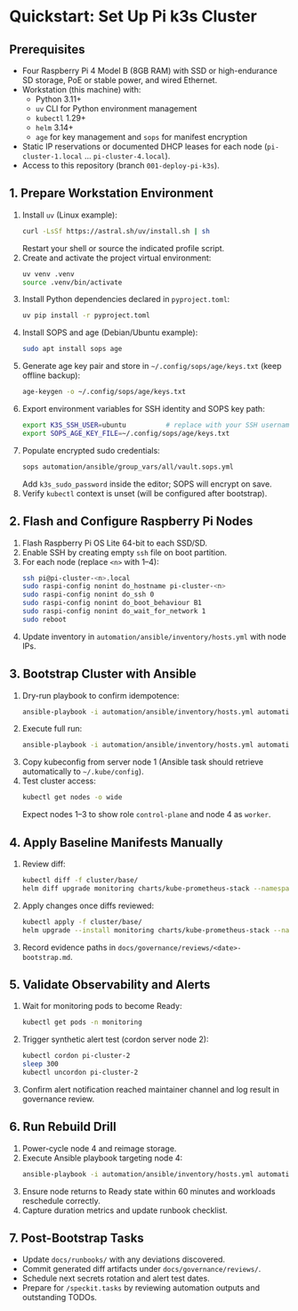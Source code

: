# Quickstart: Set Up Pi k3s Cluster

## Prerequisites
- Four Raspberry Pi 4 Model B (8GB RAM) with SSD or high-endurance SD storage, PoE or stable power, and wired Ethernet.
- Workstation (this machine) with:
  - Python 3.11+
  - `uv` CLI for Python environment management
  - `kubectl` 1.29+
  - `helm` 3.14+
  - `age` for key management and `sops` for manifest encryption
- Static IP reservations or documented DHCP leases for each node (`pi-cluster-1.local` … `pi-cluster-4.local`).
- Access to this repository (branch `001-deploy-pi-k3s`).

## 1. Prepare Workstation Environment
1. Install `uv` (Linux example):
   ```bash
   curl -LsSf https://astral.sh/uv/install.sh | sh
   ```
   Restart your shell or source the indicated profile script.
2. Create and activate the project virtual environment:
   ```bash
   uv venv .venv
   source .venv/bin/activate
   ```
3. Install Python dependencies declared in `pyproject.toml`:
   ```bash
   uv pip install -r pyproject.toml
   ```
4. Install SOPS and age (Debian/Ubuntu example):
   ```bash
   sudo apt install sops age
   ```
5. Generate age key pair and store in `~/.config/sops/age/keys.txt` (keep offline backup):
   ```bash
   age-keygen -o ~/.config/sops/age/keys.txt
   ```
6. Export environment variables for SSH identity and SOPS key path:
   ```bash
   export K3S_SSH_USER=ubuntu          # replace with your SSH username
   export SOPS_AGE_KEY_FILE=~/.config/sops/age/keys.txt
   ```
7. Populate encrypted sudo credentials:
   ```bash
   sops automation/ansible/group_vars/all/vault.sops.yml
   ```
   Add `k3s_sudo_password` inside the editor; SOPS will encrypt on save.
8. Verify `kubectl` context is unset (will be configured after bootstrap).

## 2. Flash and Configure Raspberry Pi Nodes
1. Flash Raspberry Pi OS Lite 64-bit to each SSD/SD.
2. Enable SSH by creating empty `ssh` file on boot partition.
3. For each node (replace `<n>` with 1–4):
   ```bash
   ssh pi@pi-cluster-<n>.local
   sudo raspi-config nonint do_hostname pi-cluster-<n>
   sudo raspi-config nonint do_ssh 0
   sudo raspi-config nonint do_boot_behaviour B1
   sudo raspi-config nonint do_wait_for_network 1
   sudo reboot
   ```
4. Update inventory in `automation/ansible/inventory/hosts.yml` with node IPs.

## 3. Bootstrap Cluster with Ansible
1. Dry-run playbook to confirm idempotence:
   ```bash
   ansible-playbook -i automation/ansible/inventory/hosts.yml automation/ansible/site.yml --check
   ```
2. Execute full run:
   ```bash
   ansible-playbook -i automation/ansible/inventory/hosts.yml automation/ansible/site.yml
   ```
3. Copy kubeconfig from server node 1 (Ansible task should retrieve automatically to `~/.kube/config`).
4. Test cluster access:
   ```bash
   kubectl get nodes -o wide
   ```
   Expect nodes 1–3 to show role `control-plane` and node 4 as `worker`.

## 4. Apply Baseline Manifests Manually
1. Review diff:
   ```bash
   kubectl diff -f cluster/base/
   helm diff upgrade monitoring charts/kube-prometheus-stack --namespace monitoring --install --values charts/values-monitoring.yaml
   ```
2. Apply changes once diffs reviewed:
   ```bash
   kubectl apply -f cluster/base/
   helm upgrade --install monitoring charts/kube-prometheus-stack --namespace monitoring --create-namespace --values charts/values-monitoring.yaml
   ```
3. Record evidence paths in `docs/governance/reviews/<date>-bootstrap.md`.

## 5. Validate Observability and Alerts
1. Wait for monitoring pods to become Ready:
   ```bash
   kubectl get pods -n monitoring
   ```
2. Trigger synthetic alert test (cordon server node 2):
   ```bash
   kubectl cordon pi-cluster-2
   sleep 300
   kubectl uncordon pi-cluster-2
   ```
3. Confirm alert notification reached maintainer channel and log result in governance review.

## 6. Run Rebuild Drill
1. Power-cycle node 4 and reimage storage.
2. Execute Ansible playbook targeting node 4:
   ```bash
   ansible-playbook -i automation/ansible/inventory/hosts.yml automation/ansible/site.yml --limit pi-cluster-4.local
   ```
3. Ensure node returns to Ready state within 60 minutes and workloads reschedule correctly.
4. Capture duration metrics and update runbook checklist.

## 7. Post-Bootstrap Tasks
- Update `docs/runbooks/` with any deviations discovered.
- Commit generated diff artifacts under `docs/governance/reviews/`.
- Schedule next secrets rotation and alert test dates.
- Prepare for `/speckit.tasks` by reviewing automation outputs and outstanding TODOs.
